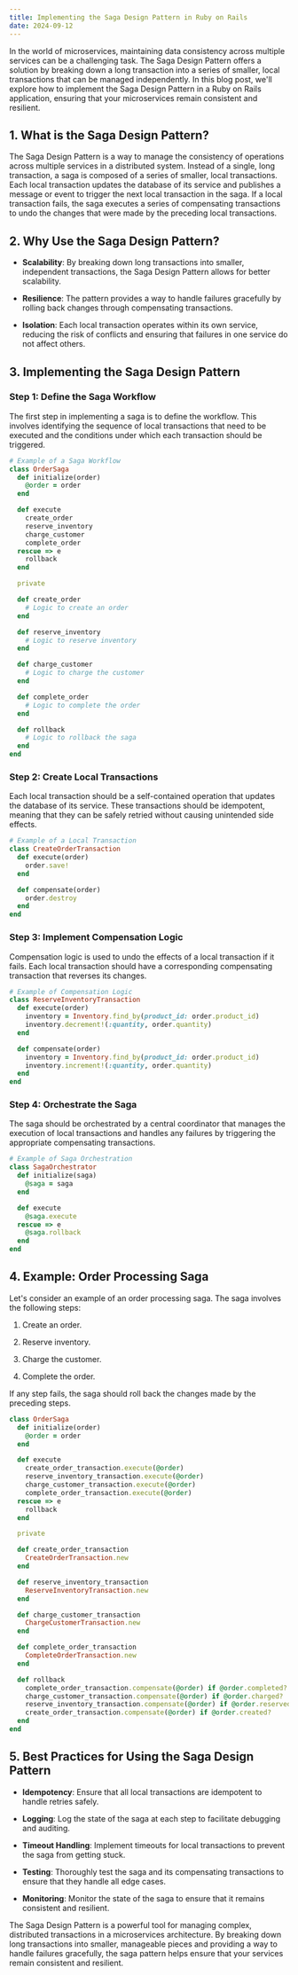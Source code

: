 ```yaml
---
title: Implementing the Saga Design Pattern in Ruby on Rails
date: 2024-09-12
---
```


In the world of microservices, maintaining data consistency across multiple services can be a challenging task. The Saga Design Pattern offers a solution by breaking down a long transaction into a series of smaller, local transactions that can be managed independently. In this blog post, we'll explore how to implement the Saga Design Pattern in a Ruby on Rails application, ensuring that your microservices remain consistent and resilient.

## 1. What is the Saga Design Pattern?
The Saga Design Pattern is a way to manage the consistency of operations across multiple services in a distributed system. Instead of a single, long transaction, a saga is composed of a series of smaller, local transactions. Each local transaction updates the database of its service and publishes a message or event to trigger the next local transaction in the saga. If a local transaction fails, the saga executes a series of compensating transactions to undo the changes that were made by the preceding local transactions.

## 2. Why Use the Saga Design Pattern?
- **Scalability**: By breaking down long transactions into smaller, independent transactions, the Saga Design Pattern allows for better scalability.

- **Resilience**: The pattern provides a way to handle failures gracefully by rolling back changes through compensating transactions.

- **Isolation**: Each local transaction operates within its own service, reducing the risk of conflicts and ensuring that failures in one service do not affect others.

## 3. Implementing the Saga Design Pattern

### Step 1: Define the Saga Workflow

The first step in implementing a saga is to define the workflow. This involves identifying the sequence of local transactions that need to be executed and the conditions under which each transaction should be triggered.

```ruby
# Example of a Saga Workflow
class OrderSaga
  def initialize(order)
    @order = order
  end

  def execute
    create_order
    reserve_inventory
    charge_customer
    complete_order
  rescue => e
    rollback
  end

  private

  def create_order
    # Logic to create an order
  end

  def reserve_inventory
    # Logic to reserve inventory
  end

  def charge_customer
    # Logic to charge the customer
  end

  def complete_order
    # Logic to complete the order
  end

  def rollback
    # Logic to rollback the saga
  end
end
```

### Step 2: Create Local Transactions

Each local transaction should be a self-contained operation that updates the database of its service. These transactions should be idempotent, meaning that they can be safely retried without causing unintended side effects.

```ruby
# Example of a Local Transaction
class CreateOrderTransaction
  def execute(order)
    order.save!
  end

  def compensate(order)
    order.destroy
  end
end

```

### Step 3: Implement Compensation Logic

Compensation logic is used to undo the effects of a local transaction if it fails. Each local transaction should have a corresponding compensating transaction that reverses its changes.

```ruby
# Example of Compensation Logic
class ReserveInventoryTransaction
  def execute(order)
    inventory = Inventory.find_by(product_id: order.product_id)
    inventory.decrement!(:quantity, order.quantity)
  end

  def compensate(order)
    inventory = Inventory.find_by(product_id: order.product_id)
    inventory.increment!(:quantity, order.quantity)
  end
end
```

### Step 4: Orchestrate the Saga

The saga should be orchestrated by a central coordinator that manages the execution of local transactions and handles any failures by triggering the appropriate compensating transactions.

```ruby
# Example of Saga Orchestration
class SagaOrchestrator
  def initialize(saga)
    @saga = saga
  end

  def execute
    @saga.execute
  rescue => e
    @saga.rollback
  end
end
```

## 4. Example: Order Processing Saga
Let's consider an example of an order processing saga. The saga involves the following steps:

1. Create an order.

2. Reserve inventory.

3. Charge the customer.

4. Complete the order.

If any step fails, the saga should roll back the changes made by the preceding steps.

```ruby
class OrderSaga
  def initialize(order)
    @order = order
  end

  def execute
    create_order_transaction.execute(@order)
    reserve_inventory_transaction.execute(@order)
    charge_customer_transaction.execute(@order)
    complete_order_transaction.execute(@order)
  rescue => e
    rollback
  end

  private

  def create_order_transaction
    CreateOrderTransaction.new
  end

  def reserve_inventory_transaction
    ReserveInventoryTransaction.new
  end

  def charge_customer_transaction
    ChargeCustomerTransaction.new
  end

  def complete_order_transaction
    CompleteOrderTransaction.new
  end

  def rollback
    complete_order_transaction.compensate(@order) if @order.completed?
    charge_customer_transaction.compensate(@order) if @order.charged?
    reserve_inventory_transaction.compensate(@order) if @order.reserved?
    create_order_transaction.compensate(@order) if @order.created?
  end
end
```

## 5. Best Practices for Using the Saga Design Pattern
- **Idempotency**: Ensure that all local transactions are idempotent to handle retries safely.

- **Logging**: Log the state of the saga at each step to facilitate debugging and auditing.

- **Timeout Handling**: Implement timeouts for local transactions to prevent the saga from getting stuck.

- **Testing**: Thoroughly test the saga and its compensating transactions to ensure that they handle all edge cases.

- **Monitoring**: Monitor the state of the saga to ensure that it remains consistent and resilient.


The Saga Design Pattern is a powerful tool for managing complex, distributed transactions in a microservices architecture. By breaking down long transactions into smaller, manageable pieces and providing a way to handle failures gracefully, the saga pattern helps ensure that your services remain consistent and resilient. 
